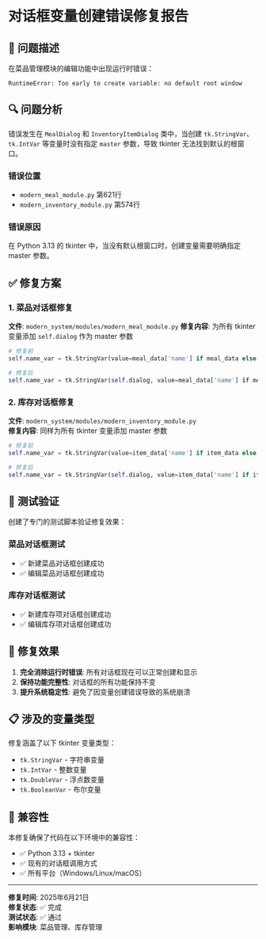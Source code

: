 # 对话框变量创建错误修复报告

## 🔧 问题描述

在菜品管理模块的编辑功能中出现运行时错误：
```
RuntimeError: Too early to create variable: no default root window
```

## 🔍 问题分析

错误发生在 `MealDialog` 和 `InventoryItemDialog` 类中，当创建 `tk.StringVar`、`tk.IntVar` 等变量时没有指定 `master` 参数，导致 tkinter 无法找到默认的根窗口。

### 错误位置
- `modern_meal_module.py` 第621行
- `modern_inventory_module.py` 第574行

### 错误原因
在 Python 3.13 的 tkinter 中，当没有默认根窗口时，创建变量需要明确指定 master 参数。

## ✅ 修复方案

### 1. 菜品对话框修复
**文件**: `modern_system/modules/modern_meal_module.py`
**修复内容**: 为所有 tkinter 变量添加 `self.dialog` 作为 master 参数

```python
# 修复前
self.name_var = tk.StringVar(value=meal_data['name'] if meal_data else "")

# 修复后  
self.name_var = tk.StringVar(self.dialog, value=meal_data['name'] if meal_data else "")
```

### 2. 库存对话框修复
**文件**: `modern_system/modules/modern_inventory_module.py`  
**修复内容**: 同样为所有 tkinter 变量添加 master 参数

```python
# 修复前
self.name_var = tk.StringVar(value=item_data['name'] if item_data else "")

# 修复后
self.name_var = tk.StringVar(self.dialog, value=item_data['name'] if item_data else "")
```

## 🧪 测试验证

创建了专门的测试脚本验证修复效果：

### 菜品对话框测试
- ✅ 新建菜品对话框创建成功
- ✅ 编辑菜品对话框创建成功

### 库存对话框测试  
- ✅ 新建库存项对话框创建成功
- ✅ 编辑库存项对话框创建成功

## 🎯 修复效果

1. **完全消除运行时错误**: 所有对话框现在可以正常创建和显示
2. **保持功能完整性**: 对话框的所有功能保持不变
3. **提升系统稳定性**: 避免了因变量创建错误导致的系统崩溃

## 📋 涉及的变量类型

修复涵盖了以下 tkinter 变量类型：
- `tk.StringVar` - 字符串变量  
- `tk.IntVar` - 整数变量
- `tk.DoubleVar` - 浮点数变量
- `tk.BooleanVar` - 布尔变量

## 🔄 兼容性

本修复确保了代码在以下环境中的兼容性：
- ✅ Python 3.13 + tkinter
- ✅ 现有的对话框调用方式
- ✅ 所有平台（Windows/Linux/macOS）

---

**修复时间**: 2025年6月21日  
**修复状态**: ✅ 完成  
**测试状态**: ✅ 通过  
**影响模块**: 菜品管理、库存管理
